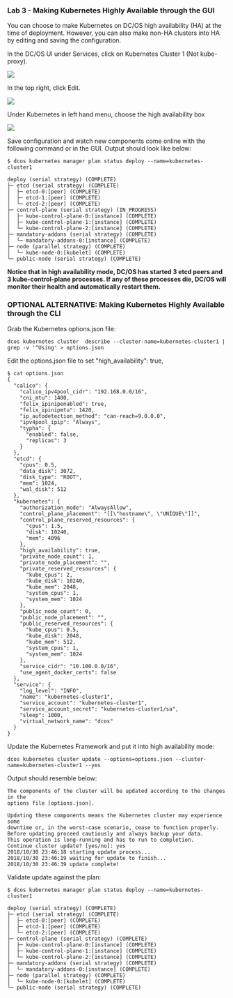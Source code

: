 ### Lab 3 - Making Kubernetes Highly Available through the GUI

You can choose to make Kubernetes on DC/OS high availability (HA) at the time of deployment. However, you can also make non-HA clusters into HA by editing and saving the configuration. 

In the DC/OS UI under Services, click on Kubernetes Cluster 1 (Not kube-proxy). 

![](https://github.com/tbaums/rccl-k8s/blob/master/screenshots/k8s-ha-1.png)

In the top right, click Edit.

![](https://i.imgur.com/2dYmVLp.png)

Under Kubernetes in left hand menu, choose the high availability box

![](https://github.com/tbaums/rccl-k8s/blob/master/screenshots/select-ha.png)

Save configuration and watch new components come online with the following command or in the GUI. Output should look like below:

```
$ dcos kubernetes manager plan status deploy --name=kubernetes-cluster1

deploy (serial strategy) (COMPLETE)
├─ etcd (serial strategy) (COMPLETE)
│  ├─ etcd-0:[peer] (COMPLETE)
│  ├─ etcd-1:[peer] (COMPLETE)
│  └─ etcd-2:[peer] (COMPLETE)
├─ control-plane (serial strategy) (IN_PROGRESS)
│  ├─ kube-control-plane-0:[instance] (COMPLETE)
│  ├─ kube-control-plane-1:[instance] (COMPLETE)
│  └─ kube-control-plane-2:[instance] (COMPLETE)
├─ mandatory-addons (serial strategy) (COMPLETE)
│  └─ mandatory-addons-0:[instance] (COMPLETE)
├─ node (parallel strategy) (COMPLETE)
│  └─ kube-node-0:[kubelet] (COMPLETE)
└─ public-node (serial strategy) (COMPLETE)

```

**Notice that in high availability mode, DC/OS has started 3 etcd peers and 3 kube-control-plane processes. If any of these processes die, DC/OS will monitor their health and automatically restart them.**

### OPTIONAL ALTERNATIVE: Making Kubernetes Highly Available through the CLI

Grab the Kubernetes options.json file:

```
dcos kubernetes cluster  describe --cluster-name=kubernetes-cluster1 | grep -v '^Using' > options.json
```

Edit the options.json file to set "high_availability": true,

```
$ cat options.json
{
  "calico": {
    "calico_ipv4pool_cidr": "192.168.0.0/16",
    "cni_mtu": 1400,
    "felix_ipinipenabled": true,
    "felix_ipinipmtu": 1420,
    "ip_autodetection_method": "can-reach=9.0.0.0",
    "ipv4pool_ipip": "Always",
    "typha": {
      "enabled": false,
      "replicas": 3
    }
  },
  "etcd": {
    "cpus": 0.5,
    "data_disk": 3072,
    "disk_type": "ROOT",
    "mem": 1024,
    "wal_disk": 512
  },
  "kubernetes": {
    "authorization_mode": "AlwaysAllow",
    "control_plane_placement": "[[\"hostname\", \"UNIQUE\"]]",
    "control_plane_reserved_resources": {
      "cpus": 1.5,
      "disk": 10240,
      "mem": 4096
    },
    "high_availability": true,
    "private_node_count": 1,
    "private_node_placement": "",
    "private_reserved_resources": {
      "kube_cpus": 2,
      "kube_disk": 10240,
      "kube_mem": 2048,
      "system_cpus": 1,
      "system_mem": 1024
    },
    "public_node_count": 0,
    "public_node_placement": "",
    "public_reserved_resources": {
      "kube_cpus": 0.5,
      "kube_disk": 2048,
      "kube_mem": 512,
      "system_cpus": 1,
      "system_mem": 1024
    },
    "service_cidr": "10.100.0.0/16",
    "use_agent_docker_certs": false
  },
  "service": {
    "log_level": "INFO",
    "name": "kubernetes-cluster1",
    "service_account": "kubernetes-cluster1",
    "service_account_secret": "kubernetes-cluster1/sa",
    "sleep": 1000,
    "virtual_network_name": "dcos"
  }
}

```

Update the Kubernetes Framework and put it into high availability mode:

```
dcos kubernetes cluster update --options=options.json --cluster-name=kubernetes-cluster1 --yes
```

Output should resemble below:

```
The components of the cluster will be updated according to the changes in the
options file [options.json].

Updating these components means the Kubernetes cluster may experience some
downtime or, in the worst-case scenario, cease to function properly.
Before updating proceed cautiously and always backup your data.
This operation is long-running and has to run to completion.
Continue cluster update? [yes/no]: yes
2018/10/30 23:46:18 starting update process...
2018/10/30 23:46:19 waiting for update to finish...
2018/10/30 23:46:39 update complete!
```

Validate update against the plan:

```
$ dcos kubernetes manager plan status deploy --name=kubernetes-cluster1

deploy (serial strategy) (COMPLETE)
├─ etcd (serial strategy) (COMPLETE)
│  ├─ etcd-0:[peer] (COMPLETE)
│  ├─ etcd-1:[peer] (COMPLETE)
│  └─ etcd-2:[peer] (COMPLETE)
├─ control-plane (serial strategy) (COMPLETE)
│  ├─ kube-control-plane-0:[instance] (COMPLETE)
│  ├─ kube-control-plane-1:[instance] (COMPLETE)
│  └─ kube-control-plane-2:[instance] (COMPLETE)
├─ mandatory-addons (serial strategy) (COMPLETE)
│  └─ mandatory-addons-0:[instance] (COMPLETE)
├─ node (parallel strategy) (COMPLETE)
│  └─ kube-node-0:[kubelet] (COMPLETE)
└─ public-node (serial strategy) (COMPLETE)

```


